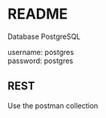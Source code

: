 # README

Database PostgreSQL

username: postgres  
password: postgres

## REST

Use the postman collection
